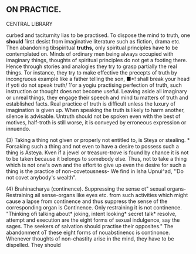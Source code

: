 ## **ON PRACTICE.**

CENTRAL LIBRARY

curbed and taciturnity lias to be practised. To dispose the mind to truth, one **should** 1irst desist from imaginative literature such as fiction, drama etc. Then abandoning tibspiritual **truths,** only spiritual principles have to be contemplated on. Minds of ordinary men being always occupied with imaginary things, thoughts of spiritual principles do not get a footing there. Hence through stories and analogies they try to grasp partially the real things. Tor instance, they try to make effective the precepts of truth by incongruous example like a father telling the son, ■\*! shall break your head if yoti do not speak truth/ 1'or a yogiu practising perfection of truth, such instruction or thought does not become useful. Leaving aside all imaginary or unreal things, they engage their speech and mind tu matters of truth and established facts. Real practice of truth is difficult unless the luxury of imagination is given up. When speaking the truth is likely to harm another, silence is advisable. Untruth should not be spoken even with the best of motives, half-troth is still worse, it is conveyed by erroneous expression or innuendo.

(3) Taking a thing not given or properly not entitled to, is Steya or stealing. \* Forsaking such a thing and not even to have a desire to possess such a thing is Asteya. Kven if a jewel or treasurc-trove is found by chance it is not to be taken because it belongs to somebody else. Thus, not to take a thing which is not one's own and the effort to give up even the desire for such a thing is the practice of non-covetousness- We find in Isha Upnui^ad, ''Do not covet anybody's wealth".

(4) Brahinacharya (continence). Suppressing the sense ot" sexual organs-Restraining ail sense-organs like eyes etc. from such activities which might cause a lapse from continence and thus suppress the sense of the corresponding organ is Continence. Only restraining it is not continence. "Thinking ofi talking about\* joking, intent looking\* secret talk\* resolve, attempt and execution are the eight forms of sexual indulgence, say the sages. The seekers of salvation should practise their opposites." The abandonment oT these eight forms of nouabstinencc is continonce. Whenever thoughts of non-chastity arise in the mind, they have to be dispelled. They should